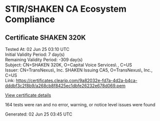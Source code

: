 # STIR/SHAKEN CA Ecosystem Compliance

## Certificate SHAKEN 320K

Tested At: 02 Jun 25 03:10 UTC\
Initial Validity Period: 7 day(s)\
Remaining Validity Period: -309 day(s)\
Subject: CN=SHAKEN 320K, O=Capital Voice Services\\ , C=US\
Issuer: CN=TransNexus\\, Inc. SHAKEN Issuing CA5, O=TransNexus\\, Inc., C=US\
Link: https://certificates.clearip.com/9a82032e-fd7a-4d2a-b4ca-dddbf3c2f8b9/a268cb8f8425ec1dbfe26232e678d069.pem

[View certificate details](https://x509.io/?cert=MIIC1zCCAn2gAwIBAgIQUEaW8vTYXXTdNho601MxLDAKBggqhkjOPQQDAjBWMQswCQYDVQQGEwJVUzEZMBcGA1UEChMQVHJhbnNOZXh1cywgSW5jLjEsMCoGA1UEAxMjVHJhbnNOZXh1cywgSW5jLiBTSEFLRU4gSXNzdWluZyBDQTUwHhcNMjQwNzIwMjEwMTA2WhcNMjQwNzI3MjEwMTA1WjBFMQswCQYDVQQGEwJVUzEgMB4GA1UEChMXQ2FwaXRhbCBWb2ljZSBTZXJ2aWNlcyAxFDASBgNVBAMTC1NIQUtFTiAzMjBLMFkwEwYHKoZIzj0CAQYIKoZIzj0DAQcDQgAE67q2P%2FTwCL4kGCYZ8X70qiSjNa619hNvT11vK9BEL1026ir2d3cz13iy7uQiNFV%2FiSYyvY6wsu4%2FUdjzcrPMTqOCATwwggE4MAwGA1UdEwEB%2FwQCMAAwDgYDVR0PAQH%2FBAQDAgeAMB0GA1UdDgQWBBTPBMm%2BuBe0mZPQYV4xP%2BW5Fvhl5DAfBgNVHSMEGDAWgBTaALOH%2BII%2Fv7oiomRjtfYvzI51yjAXBgNVHSAEEDAOMAwGCmCGSAGG%2FwkBAQQwgaYGA1UdHwSBnjCBmzCBmKA6oDiGNmh0dHBzOi8vYXV0aGVudGljYXRlLWFwaS5pY29uZWN0aXYuY29tL2Rvd25sb2FkL3YxL2NybKJapFgwVjEUMBIGA1UEBwwLQnJpZGdld2F0ZXIxCzAJBgNVBAgMAk5KMRMwEQYDVQQDDApTVEktUEEgQ1JMMQswCQYDVQQGEwJVUzEPMA0GA1UECgwGU1RJLVBBMBYGCCsGAQUFBwEaBAowCKAGFgQzMjBLMAoGCCqGSM49BAMCA0gAMEUCIQDdWW5zVzY0m0dN5v6wJCT6IPW%2BtvSh9%2FGOv21psFVtoAIgCaR585wS5O0EPVgqXkSwN1J6jI3EJMoxnwP4FmWOF7U%3D)

164 tests were ran and no error, warning, or notice level issues were found


Generated: 02 Jun 25 03:45 UTC